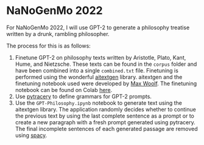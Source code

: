 # NaNoGenMo 2022
For NaNoGenMo 2022, I will use GPT-2 to generate a philosophy treatise written by a drunk, rambling philosopher.

The process for this is as follows:
1. Finetune GPT-2 on philosophy texts written by Aristotle, Plato, Kant, Hume, and Nietzsche. These texts can be found in the `corpus` folder and have been combined into a single `combined.txt` file. Finetuning is performed using the wonderful [aitextgen](https://github.com/minimaxir/aitextgen) library. aitextgen and the finetuning notebook used were developed by [Max Woolf](https://github.com/minimaxir). The finetuning notebook can be found on Colab [here](https://colab.research.google.com/drive/15qBZx5y9rdaQSyWpsreMDnTiZ5IlN0zD?usp=sharing).
2. Use [pytracery](https://github.com/aparrish/pytracery) to define grammars for GPT-2 prompts.
3. Use the `GPT-Philosophy.ipynb` notebook to generate text using the aitextgen library. The application randomly decides whether to continue the previous text by using the last complete sentence as a prompt or to create a new paragraph with a fresh prompt generated using pytracery. The final incomplete sentences of each generated passage are removed using [spacy](https://github.com/explosion/spaCy).

